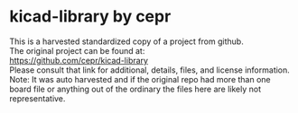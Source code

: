 
# kicad-library by cepr  
This is a harvested standardized copy of a project from github.  
The original project can be found at:  
https://github.com/cepr/kicad-library  
Please consult that link for additional, details, files, and license information.  
Note: It was auto harvested and if the original repo had more than one board file or anything out of the ordinary the files here are likely not representative.  
    
